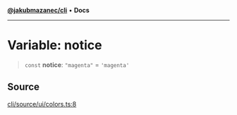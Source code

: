 [**@jakubmazanec/cli**](../../../README.md) • **Docs**

---

# Variable: notice

> `const` **notice**: `"magenta"` = `'magenta'`

## Source

[cli/source/ui/colors.ts:8](https://github.com/jakubmazanec/js-tools/blob/45932621a19c677851f8bf60e4a28d217617972b/packages/cli/source/ui/colors.ts#L8)
